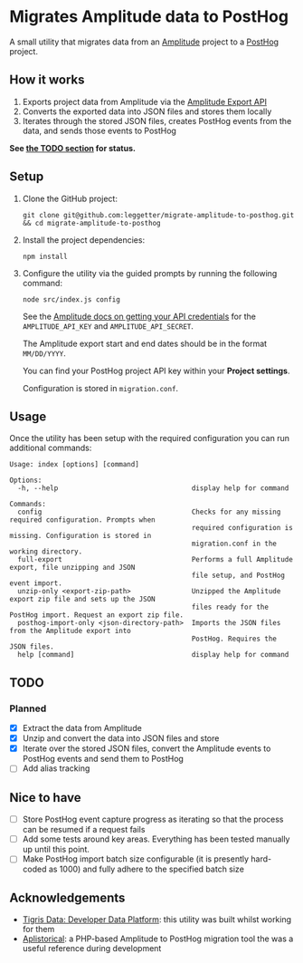 # Migrates Amplitude data to PostHog

A small utility that migrates data from an [Amplitude](https://amplitude.com) project to a [PostHog](https://posthog.com) project.

## How it works

1. Exports project data from Amplitude via the [Amplitude Export API](https://www.docs.developers.amplitude.com/analytics/apis/export-api/)
2. Converts the exported data into JSON files and stores them locally
3. Iterates through the stored JSON files, creates PostHog events from the data, and sends those events to PostHog

**See [the TODO section](#todo) for status.**

## Setup

1. Clone the GitHub project:

   ```shell
   git clone git@github.com:leggetter/migrate-amplitude-to-posthog.git && cd migrate-amplitude-to-posthog
   ```

2. Install the project dependencies:

   ```shell
   npm install
   ```

3. Configure the utility via the guided prompts by running the following command:

   ```shell
   node src/index.js config
   ```

   See the [Amplitude docs on getting your API credentials](https://www.docs.developers.amplitude.com/analytics/find-api-credentials/) for the `AMPLITUDE_API_KEY` and `AMPLITUDE_API_SECRET`. 
   
   The Amplitude export start and end dates should be in the format `MM/DD/YYYY`.

   You can find your PostHog project API key within your **Project settings**.

   Configuration is stored in `migration.conf`.

## Usage

Once the utility has been setup with the required configuration you can run additional commands:

```shell
Usage: index [options] [command]

Options:
  -h, --help                                 display help for command

Commands:
  config                                     Checks for any missing required configuration. Prompts when
                                             required configuration is missing. Configuration is stored in
                                             migration.conf in the working directory.
  full-export                                Performs a full Amplitude export, file unzipping and JSON
                                             file setup, and PostHog event import.
  unzip-only <export-zip-path>               Unzipped the Amplitude export zip file and sets up the JSON
                                             files ready for the PostHog import. Request an export zip file.
  posthog-import-only <json-directory-path>  Imports the JSON files from the Amplitude export into
                                             PostHog. Requires the JSON files.
  help [command]                             display help for command
```

## TODO

### Planned

- [x] Extract the data from Amplitude
- [x] Unzip and convert the data into JSON files and store
- [x] Iterate over the stored JSON files, convert the Amplitude events to PostHog events and send them to PostHog
- [ ] Add alias tracking

## Nice to have

- [ ] Store PostHog event capture progress as iterating so that the process can be resumed if a request fails
- [ ] Add some tests around key areas. Everything has been tested manually up until this point.
- [ ] Make PostHog import batch size configurable (it is presently hard-coded as 1000) and fully adhere to the specified batch size

## Acknowledgements

- [Tigris Data: Developer Data Platform](https://tigrisdata.com): this utility was built whilst working for them
- [Aplistorical](https://github.com/vicampuzano/aplistorical): a PHP-based Amplitude to PostHog migration tool the was a useful reference during development